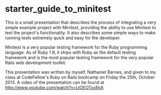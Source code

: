 starter_guide_to_minitest
=========================

This is a small presentation that describes the process of integrating a
very simple example project with Minitest, providing the ability to use
Minitest to test the project's functionality.  It also describes some simple
ways to make running tests extremely quick and easy for the developer.

Minitest is a very popular testing framework for the Ruby programming
language.  As of Ruby 1.9, it ships with Ruby as the default testing
framework and is the most popular testing framework for the very popular
Rails web development toolkit.

This presentation was written by myself, Nathaniel Barnes, and given to my
class at CodeFellow's Ruby on Rails bootcamp on Friday the 25th, October
2013.  A video of the presentation can be found at
http://www.youtube.com/watch?v=LtOEOTxxEkA